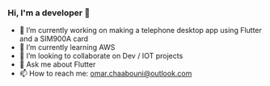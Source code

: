 ### Hi, I'm a developer 👋

<!--
**omar-chaabouni/omar-chaabouni** is a ✨ _special_ ✨ repository because its `README.md` (this file) appears on your GitHub profile.

Here are some ideas to get you started:
- 🤔 I’m looking for help with ...
- 😄 Pronouns: ...
- ⚡ Fun fact: ...
-->

- 🔭 I’m currently working on making a telephone desktop app using Flutter and a SIM900A card
- 🌱 I’m currently learning AWS
- 👯 I’m looking to collaborate on Dev / IOT projects
- 💬 Ask me about Flutter
- 📫 How to reach me: omar.chaabouni@outlook.com

